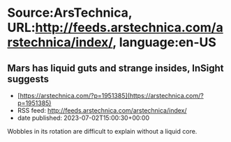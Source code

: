 # Source:ArsTechnica, URL:http://feeds.arstechnica.com/arstechnica/index/, language:en-US

## Mars has liquid guts and strange insides, InSight suggests
 - [https://arstechnica.com/?p=1951385](https://arstechnica.com/?p=1951385)
 - RSS feed: http://feeds.arstechnica.com/arstechnica/index/
 - date published: 2023-07-02T15:00:30+00:00

Wobbles in its rotation are difficult to explain without a liquid core.

